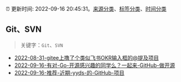 :alarm_clock: 更新时间: 2022-09-16 20:45:31。[来源分类](../README.md)、[标签分类](../TAGS.md)、[时间分类](../TIMELINE.md)

## Git、SVN


> 关键字：`Git`、`SVN`



- [2022-08-31-gitee上撸了个类似飞书OKR输入框的@提及项目](https://www.zhangxinxu.com/wordpress/2022/08/gitee-feishu-okr-at-mention/) 
- [2022-09-16-有对-Go-开源感兴趣的同学么？一起来-GitHub-做开源](https://www.v2ex.com/t/880684) 
- [2022-09-16-推荐-近期-yyds-的-GitHub-项目](https://toutiao.io/k/i1qkq4o) 
